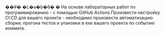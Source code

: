 ��#� �L�a�b�6�
� На основе лабораторных работ по программированию - с помощью GitHub Actions Произвести настройку CI:CD для вашего проекта - необходимо произвести автоматизацию сборки, прогона тестов и упаковки в exe вашего проекта по событию коммита.
